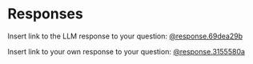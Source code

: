 # Responses
Insert link to the LLM response to your question:
[@response.69dea29b](../../context/design/brainstorming/questioning.md/steps/response.69dea29b.md)

Insert link to your own response to your question:
[@response.3155580a](../../context/design/brainstorming/questioning.md/steps/response.3155580a.md)
